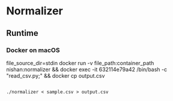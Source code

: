 # Normalizer

## Runtime

### Docker on macOS


file_source_dir=stdin
docker run -v file_path:container_path nishan:normalizer && 
docker exec -it 632114e79a42 /bin/bash -c "read_csv.py;" &&
docker cp output.csv


```

```


```
./normalizer < sample.csv > output.csv

```



